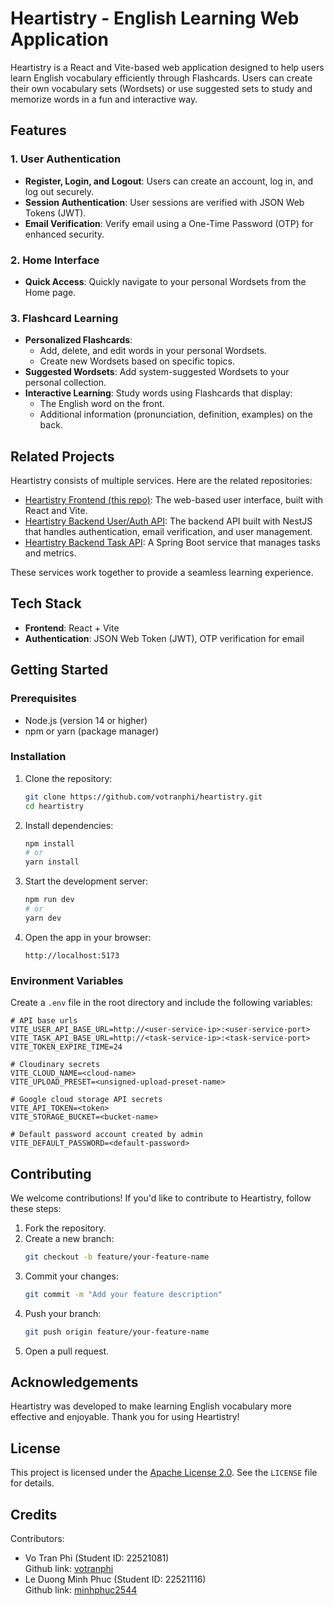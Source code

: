 # Heartistry - English Learning Web Application

Heartistry is a React and Vite-based web application designed to help users learn English vocabulary efficiently through Flashcards. Users can create their own vocabulary sets (Wordsets) or use suggested sets to study and memorize words in a fun and interactive way.

## Features

### 1. User Authentication
- **Register, Login, and Logout**: Users can create an account, log in, and log out securely.
- **Session Authentication**: User sessions are verified with JSON Web Tokens (JWT).
- **Email Verification**: Verify email using a One-Time Password (OTP) for enhanced security.

### 2. Home Interface
- **Quick Access**: Quickly navigate to your personal Wordsets from the Home page.

### 3. Flashcard Learning
- **Personalized Flashcards**: 
  - Add, delete, and edit words in your personal Wordsets.
  - Create new Wordsets based on specific topics.
- **Suggested Wordsets**: Add system-suggested Wordsets to your personal collection.
- **Interactive Learning**: Study words using Flashcards that display:
  - The English word on the front.
  - Additional information (pronunciation, definition, examples) on the back.

## Related Projects

Heartistry consists of multiple services. Here are the related repositories:

- [Heartistry Frontend (this repo)](https://github.com/votranphi/heartistry): The web-based user interface, built with React and Vite.
- [Heartistry Backend User/Auth API](https://github.com/votranphi/heartistry-user-api): The backend API built with NestJS that handles authentication, email verification, and user management.
- [Heartistry Backend Task API](https://github.com/votranphi/heartistry-task-api): A Spring Boot service that manages tasks and metrics.

These services work together to provide a seamless learning experience.

## Tech Stack

- **Frontend**: React + Vite
- **Authentication**: JSON Web Token (JWT), OTP verification for email

## Getting Started

### Prerequisites
- Node.js (version 14 or higher)
- npm or yarn (package manager)

### Installation

1. Clone the repository:
   ```bash
   git clone https://github.com/votranphi/heartistry.git
   cd heartistry
   ```

2. Install dependencies:
   ```bash
   npm install
   # or
   yarn install
   ```

3. Start the development server:
   ```bash
   npm run dev
   # or
   yarn dev
   ```

4. Open the app in your browser:
   ```
   http://localhost:5173
   ```

### Environment Variables
Create a `.env` file in the root directory and include the following variables:
```env
# API base urls
VITE_USER_API_BASE_URL=http://<user-service-ip>:<user-service-port>
VITE_TASK_API_BASE_URL=http://<task-service-ip>:<task-service-port>
VITE_TOKEN_EXPIRE_TIME=24

# Cloudinary secrets
VITE_CLOUD_NAME=<cloud-name>
VITE_UPLOAD_PRESET=<unsigned-upload-preset-name>

# Google cloud storage API secrets
VITE_API_TOKEN=<token>
VITE_STORAGE_BUCKET=<bucket-name>

# Default password account created by admin
VITE_DEFAULT_PASSWORD=<default-password>
```

## Contributing

We welcome contributions! If you'd like to contribute to Heartistry, follow these steps:

1. Fork the repository.
2. Create a new branch:
   ```bash
   git checkout -b feature/your-feature-name
   ```
3. Commit your changes:
   ```bash
   git commit -m "Add your feature description"
   ```
4. Push your branch:
   ```bash
   git push origin feature/your-feature-name
   ```
5. Open a pull request.

## Acknowledgements

Heartistry was developed to make learning English vocabulary more effective and enjoyable. Thank you for using Heartistry!

## License

This project is licensed under the [Apache License 2.0](LICENSE). See the `LICENSE` file for details.

## Credits
Contributors:
- Vo Tran Phi (Student ID: 22521081)  
Github link: [votranphi](https://github.com/votranphi) 
- Le Duong Minh Phuc (Student ID: 22521116)  
Github link: [minhphuc2544](https://github.com/minhphuc2544)